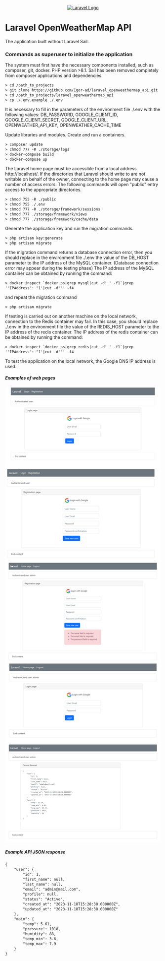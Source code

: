 <p align="center"><a href="https://laravel.com" target="_blank"><img src="https://raw.githubusercontent.com/laravel/art/master/logo-lockup/5%20SVG/2%20CMYK/1%20Full%20Color/laravel-logolockup-cmyk-red.svg" width="400" alt="Laravel Logo"></a></p>

# Laravel OpenWeatherMap API

The application built without Laravel Sail.

### Commands as superuser to initialize the application

The system must first have the necessary components installed,
such as composer, git, docker. PHP version >8.1.
Sail has been removed completely from composer applications and dependencies.

```
> cd /path_to_projects
> git clone https://github.com/Igor-ad/laravel_openweathermap_api.git
> cd /path_to_projects/laravel_openweathermap_api
> cp ./.env.example ./.env
```

It is necessary to fill in the parameters of the environment file ./.env with the following values:
DB_PASSWORD, GOOGLE_CLIENT_ID, GOOGLE_CLIENT_SECRET, GOOGLE_CLIENT_URL, OPENWEATHER_API_KEY,
OPENWEATHER_CACHE_TIME

Update libraries and modules. Create and run a containers.

```
> composer update
> chmod 777 -R ./storage/logs
> docker-compose build 
> docker-compose up 
```

The Laravel home page must be accessible from a local address
http://localhost/.
If the directories that Laravel should write to are not writable on behalf of the owner, 
connecting to the home page may cause a number of access errors.
The following commands will open "public" entry access to the appropriate directories.
```
> chmod 755 -R ./public
> chmod 755 ./.env
> chmod 777 -R ./storage/framework/sessions
> chmod 777 ./storage/framework/views
> chmod 777 ./storage/framework/cache/data
```

Generate the application key and run the migration commands.

```
> php artisan key:generate
> php artisan migrate
```

If the migration command returns a database connection error,
then you should replace in the environment file ./.env
the value of the DB_HOST parameter to the IP address of the MySQL container.
(Database connection error may appear during the testing phase)
The IP address of the MySQL container can be obtained by running the command:
```
> docker inspect `docker ps|grep mysql|cut -d' ' -f1`|grep '"IPAddress": "1'|cut -d'"' -f4
```

and repeat the migration command

```
> php artisan migrate
```

If testing is carried out on another machine on the local network,
connection to the Redis container may fail.
In this case, you should replace ./.env in the environment file
the value of the REDIS_HOST parameter to the IP address of the redis container.
The IP address of the redis container can be obtained by running the command:

```
> docker inspect `docker ps|grep redis|cut -d' ' -f1`|grep '"IPAddress": "1'|cut -d'"' -f4
```

To test the application on the local network, the Google DNS IP address is used.

##### Examples of web pages

![image](public/img/login.png)
![image](public/img/registration.png)
![image](public/img/registration_error.png)
![image](public/img/auth.png)
![image](public/img/web_home.png)

##### Example API JSON response

```
{
    "user": {
        "id": 1,
        "first_name": null,
        "last_name": null,
        "email": "admin@mail.com",
        "profile": null,
        "status": "Active",
        "created_at": "2023-11-18T15:28:38.000000Z",
        "updated_at": "2023-11-18T15:28:38.000000Z"
    },
    "main": {
        "temp": 5.61,
        "pressure": 1018,
        "humidity": 88,
        "temp_min": 3.6,
        "temp_max": 7.9
    }
}
```
